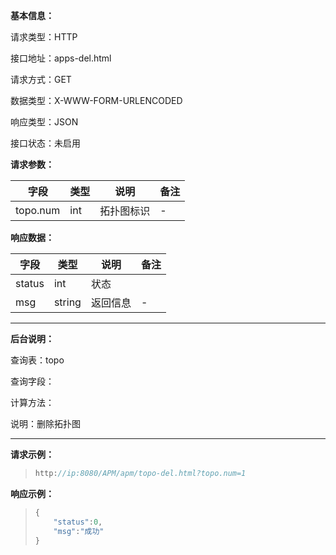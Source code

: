**基本信息：**

请求类型：HTTP

接口地址：apps-del.html

请求方式：GET

数据类型：X-WWW-FORM-URLENCODED

响应类型：JSON

接口状态：未启用

**请求参数：**

| **字段** | **类型** | **说明** | **备注** |
| --- | --- | --- | --- |
| topo.num | int | 拓扑图标识 | - |

**响应数据：**

| **字段** | **类型** | **说明** | **备注** |
| --- | --- | --- | --- |
| status | int | 状态 | |
| msg | string | 返回信息 | - |

---

**后台说明：**

查询表：topo

查询字段：

计算方法：

说明：删除拓扑图

---

**请求示例：**

> ```js
> http://ip:8080/APM/apm/topo-del.html?topo.num=1
> ```

**响应示例：**

> ```js
> {
>     "status":0,
>     "msg":"成功"
> }
> ```
